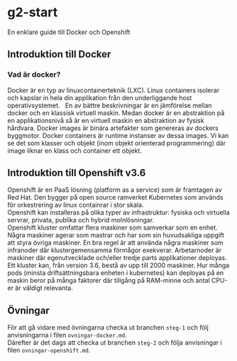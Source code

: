 # g2-start
En enklare guide till Docker och Openshift 

## Introduktion till Docker

### Vad är docker?
Docker är en typ av linuxcontainerteknik (LXC). Linux containers isolerar och kapslar in hela din applikation från den underliggande host operativsystemet.  
En av bättre beskrivningar är en jämförelse mellan docker och en klassisk virtuell maskin. Medan docker är en abstraktion på en applikationsnivå så är en virtuell maskin en abstraktion av fysisk hårdvara. Docker images är binära artefakter som genereras av dockers byggmotor. Docker containers är runtime instanser av dessa images. Vi kan se det som klasser och objekt (inom objekt orienterad programmering) där image liknar en klass och container ett objekt. 


## Introduktion till Openshift v3.6
Openshift är en PaaS lösning (platform as a service) som är framtagen av Red Hat. Den bygger på open source ramverket Kubernetes som används för orkestrering av linux containrar i stor skala.  
Openshift kan installeras på olika typer av infrastruktur: fysiska och virtuella servrar, privata, publika och hybrid molnlösningar.  
Openshift kluster omfattar flera maskiner som samverkar som en enhet. Några maskiner agerar som mastrar och har som sin huvudsakliga uppgift att styra övriga maskiner. En bra regel är att använda några maskiner som infranoder där klustergemensamma förmågor exekverar. Arbetarnoder är maskiner där egenutvecklade och/eller tredje parts applikationer deployas.  
Ett kluster kan, från version 3.6, bestå av upp till 2000 maskiner. Hur många pods (minsta driftsättningsbara enheten i kubernetes) kan deployas på en maskin beror på många faktorer där tillgång på RAM-minne och antal CPU-er är väldigt relevanta.

## Övningar
För att gå vidare med övningarna checka ut branchen `steg-1` och följ anvisningarna i filen `ovningar-docker.md`.  
Därefter är det dags att checka ut branchen `steg-2` och följa anvisningar i filen `ovningar-openshift.md`.
